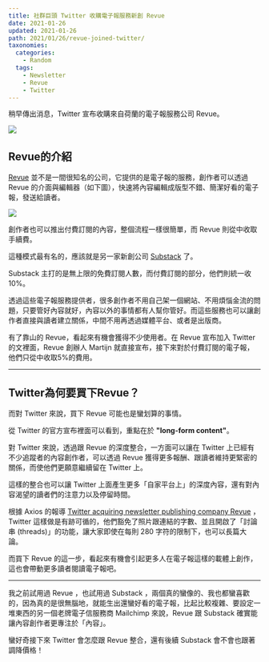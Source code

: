 ```yaml
---
title: 社群巨頭 Twitter 收購電子報服務新創 Revue
date: 2021-01-26
updated: 2021-01-26
path: 2021/01/26/revue-joined-twitter/
taxonomies:
  categories: 
    - Random
  tags: 
    - Newsletter
    - Revue
    - Twitter
---
```


稍早傳出消息，Twitter 宣布收購來自荷蘭的電子報服務公司 Revue。

![](https://pinchlime-screenshots.s3.ap-northeast-1.amazonaws.com/twitter-revue_JB1zqs.webp)

<!-- more -->

## Revue的介紹

[Revue](https://www.getrevue.co/) 並不是一間很知名的公司，它提供的是電子報的服務，創作者可以透過 Revue 的介面與編輯器（如下圖），快速將內容編輯成版型不錯、簡潔好看的電子報，發送給讀者。

![](https://pinchlime-screenshots.s3.ap-northeast-1.amazonaws.com/revue-editor_6i28SU.webp)

創作者也可以推出付費訂閱的內容，整個流程一樣很簡單，而 Revue 則從中收取手續費。

這種模式最有名的，應該就是另一家新創公司 [Substack](https://substack.com/) 了。

Substack 主打的是無上限的免費訂閱人數，而付費訂閱的部分，他們則統一收10%。

透過這些電子報服務提供者，很多創作者不用自己架一個網站、不用煩惱金流的問題，只要管好內容就好，內容以外的事情都有人幫你管好。而這些服務也可以讓創作者直接與讀者建立關係，中間不用再透過媒體平台、或者是出版商。

有了靠山的 Revue，看起來有機會獲得不少使用者。在 Revue 宣布加入 Twitter 的文裡面，Revue 創辦人 Martijn 就直接宣布，接下來對於付費訂閱的電子報，他們只從中收取5%的費用。

---

## Twitter為何要買下Revue？

而對 Twitter 來說，買下 Revue 可能也是蠻划算的事情。

從 Twitter 的官方宣布裡面可以看到，重點在於 **"long-form content"**。

對 Twitter 來說，透過跟 Revue 的深度整合，一方面可以讓在 Twitter 上已經有不少追蹤者的內容創作者，可以透過 Revue 獲得更多報酬、跟讀者維持更緊密的關係，而使他們更願意繼續留在 Twitter 上。

這樣的整合也可以讓 Twitter 上面產生更多「自家平台上」的深度內容，還有對內容渴望的讀者們的注意力以及停留時間。

根據 Axios 的報導 [Twitter acquiring newsletter publishing company Revue](https://www.axios.com/twitter-newsletter-publishing-revue-8a74f20d-61c9-4095-9b3c-202c3b3fe77c.html) ，Twitter 這樣做是有跡可循的，他們豁免了照片跟連結的字數、並且開啟了「討論串 (threads)」的功能，讓大家即使在每則 280 字符的限制下，也可以長篇大論。

而買下 Revue 的這一步，看起來有機會引起更多人在電子報這樣的載體上創作，這也會帶動更多讀者閱讀電子報吧。

---

我之前試用過 Revue ，也試用過 Substack ，兩個真的蠻像的、我也都蠻喜歡的，因為真的是很無腦地，就能生出還蠻好看的電子報，比起比較複雜、要設定一堆東西的另一個老牌電子信服務商 Mailchimp 來說，Revue 跟 Substack 確實能讓內容創作者更專注於「內容」。

蠻好奇接下來 Twitter 會怎麼跟 Revue 整合，還有後續 Substack 會不會也跟著調降價格！
